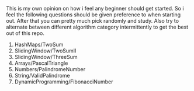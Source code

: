 This is my own opinion on how i feel any beginner should get started. So i feel the following questions should be given preference to when starting out. After that you can pretty much pick randomly and study. Also try to alternate between different algorithm category intermittently to get the best out of this repo. 


1. HashMaps/TwoSum
2. SlidingWindow/TwoSumII
3. SlidingWindow/ThreeSum
4. Arrays/PascalTriangle
5. Numbers/PalindromeNumber
6. String/ValidPalindrome
7. DynamicProgramming/FibonacciNumber
